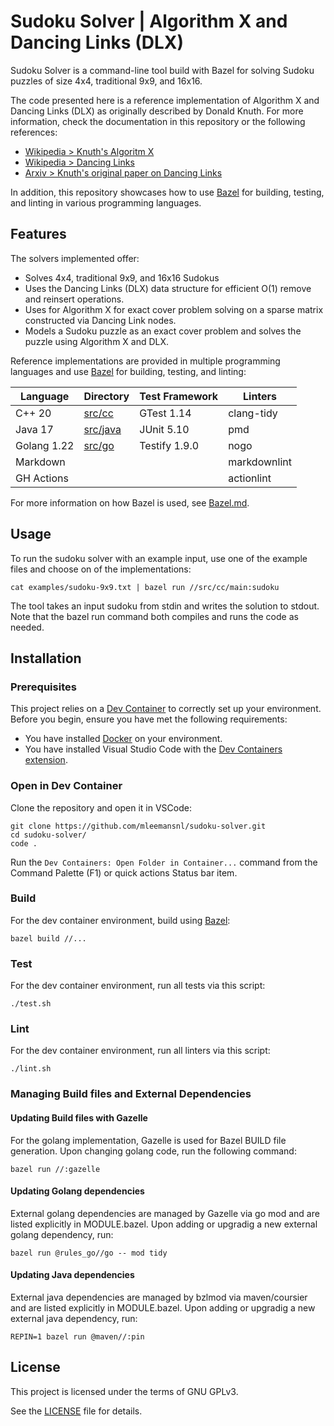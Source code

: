 # Sudoku Solver | Algorithm X and Dancing Links (DLX)

Sudoku Solver is a command-line tool build with Bazel for solving Sudoku puzzles
of size 4x4, traditional 9x9, and 16x16.

The code presented here is a reference implementation of Algorithm X and
Dancing Links (DLX) as originally described by Donald Knuth. For more
information, check the documentation in this repository or the following
references:

- [Wikipedia > Knuth's Algoritm X](https://en.wikipedia.org/wiki/Knuth%27s_Algorithm_X)
- [Wikipedia > Dancing Links](https://en.wikipedia.org/wiki/Dancing_Links)
- [Arxiv > Knuth's original paper on Dancing Links](https://arxiv.org/abs/cs/0011047)

In addition, this repository showcases how to use [Bazel](https://bazel.build/) for
building, testing, and linting in various programming languages.

## Features

The solvers implemented offer:

- Solves 4x4, traditional 9x9, and 16x16 Sudokus
- Uses the Dancing Links (DLX) data structure for efficient O(1) remove and
  reinsert operations.
- Uses for Algorithm X for exact cover problem solving on a sparse matrix constructed
  via Dancing Link nodes.
- Models a Sudoku puzzle as an exact cover problem and solves the puzzle using
  Algorithm X and DLX.

Reference implementations are provided in multiple programming languages and
use [Bazel](https://bazel.build/) for building, testing, and linting:

| Language    | Directory            | Test Framework | Linters      |
| ----------- | -------------------- | -------------- | ------------ |
| C++ 20      | [src/cc](src/cc)     | GTest 1.14     | clang-tidy   |
| Java 17     | [src/java](src/java) | JUnit 5.10     | pmd          |
| Golang 1.22 | [src/go](src/go)     | Testify 1.9.0  | nogo         |
| Markdown    |                      |                | markdownlint |
| GH Actions  |                      |                | actionlint   |

For more information on how Bazel is used, see [Bazel.md](Bazel.md).

## Usage

To run the sudoku solver with an example input, use one of the example files and
choose on of the implementations:

```shell
cat examples/sudoku-9x9.txt | bazel run //src/cc/main:sudoku
```

The tool takes an input sudoku from stdin and writes the solution to stdout.
Note that the bazel run command both compiles and runs the code as needed.

## Installation

### Prerequisites

This project relies on a [Dev Container](https://code.visualstudio.com/docs/devcontainers/containers)
to correctly set up your environment.
Before you begin, ensure you have met the following requirements:

- You have installed [Docker](https://www.docker.com/get-started/) on your environment.
- You have installed Visual Studio Code with the
  [Dev Containers extension](https://marketplace.visualstudio.com/items?itemName=ms-vscode-remote.remote-containers).

### Open in Dev Container

Clone the repository and open it in VSCode:

```shell
git clone https://github.com/mleemansnl/sudoku-solver.git
cd sudoku-solver/
code .
```

Run the `Dev Containers: Open Folder in Container...` command from the Command
Palette (F1) or quick actions Status bar item.

### Build

For the dev container environment, build using [Bazel](https://bazel.build/):

```shell
bazel build //...
```

### Test

For the dev container environment, run all tests via this script:

```shell
./test.sh
```

### Lint

For the dev container environment, run all linters via this script:

```shell
./lint.sh
```

### Managing Build files and External Dependencies

#### Updating Build files with Gazelle

For the golang implementation, Gazelle is used for Bazel BUILD file generation.
Upon changing golang code, run the following command:

```shell
bazel run //:gazelle
```

#### Updating Golang dependencies

External golang dependencies are managed by Gazelle via go mod and are
listed explicitly in MODULE.bazel.
Upon adding or upgradig a new external golang dependency, run:

```shell
bazel run @rules_go//go -- mod tidy
```

#### Updating Java dependencies

External java dependencies are managed by bzlmod via maven/coursier and are
listed explicitly in MODULE.bazel.
Upon adding or upgradig a new external java dependency, run:

```shell
REPIN=1 bazel run @maven//:pin
```

## License

This project is licensed under the terms of GNU GPLv3.

See the [LICENSE](LICENSE) file for details.
